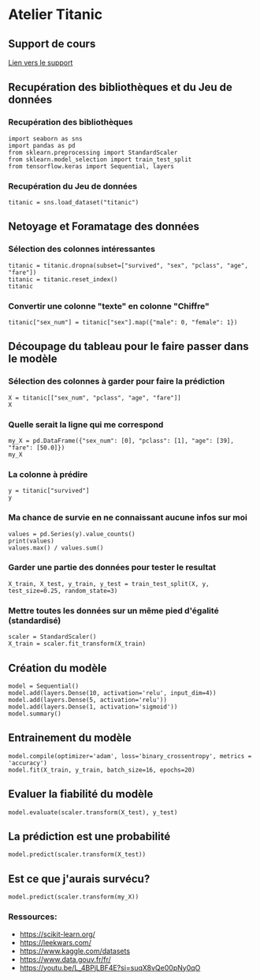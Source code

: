 
# Atelier Titanic
## Support de cours
<a href="https://docs.google.com/presentation/d/1-TguitlJAfuk4JfkYnf4p13JBUJCbcUd8m0q4-C6NNE/edit?usp=sharing" target="_blank">Lien vers le support</a>

## Recupération des bibliothèques et du Jeu de données

### Recupération des bibliothèques
```
import seaborn as sns
import pandas as pd
from sklearn.preprocessing import StandardScaler
from sklearn.model_selection import train_test_split
from tensorflow.keras import Sequential, layers
```

### Recupération  du Jeu de données
```
titanic = sns.load_dataset("titanic")
```

## Netoyage et Foramatage des données

### Sélection des colonnes intéressantes
```
titanic = titanic.dropna(subset=["survived", "sex", "pclass", "age", "fare"])
titanic = titanic.reset_index()
titanic
```

### Convertir une colonne "texte" en colonne "Chiffre"
```
titanic["sex_num"] = titanic["sex"].map({"male": 0, "female": 1})
```

## Découpage du tableau pour le faire passer dans le modèle

### Sélection des colonnes à garder pour faire la prédiction
```
X = titanic[["sex_num", "pclass", "age", "fare"]]
X
```

### Quelle serait la ligne qui me correspond
```
my_X = pd.DataFrame({"sex_num": [0], "pclass": [1],	"age": [39], "fare": [50.0]})
my_X
```

### La colonne à prédire
```
y = titanic["survived"]
y
```

### Ma chance de survie en ne connaissant aucune infos sur moi
```
values = pd.Series(y).value_counts()
print(values)
values.max() / values.sum()
```

### Garder une partie des données pour tester le resultat
```
X_train, X_test, y_train, y_test = train_test_split(X, y, test_size=0.25, random_state=3)
```

### Mettre toutes les données sur un même pied d'égalité (standardisé)
```
scaler = StandardScaler()
X_train = scaler.fit_transform(X_train)
```

## Création du modèle
```
model = Sequential()
model.add(layers.Dense(10, activation='relu', input_dim=4)) 
model.add(layers.Dense(5, activation='relu')) 
model.add(layers.Dense(1, activation='sigmoid'))
model.summary()
```

## Entrainement du modèle
```
model.compile(optimizer='adam', loss='binary_crossentropy', metrics = 'accuracy')
model.fit(X_train, y_train, batch_size=16, epochs=20)
```

## Evaluer la fiabilité du modèle
```
model.evaluate(scaler.transform(X_test), y_test)
```

## La prédiction est une probabilité
```
model.predict(scaler.transform(X_test))
```

## Est ce que j'aurais survécu?
```
model.predict(scaler.transform(my_X))
```

### Ressources:
- <a src="https://scikit-learn.org/">https://scikit-learn.org/</a>
- <a src="https://leekwars.com/">https://leekwars.com/</a>
- <a src="https://www.kaggle.com/datasets">https://www.kaggle.com/datasets</a>
- <a src="https://www.data.gouv.fr/fr/">https://www.data.gouv.fr/fr/</a>
- <a src="https://youtu.be/L_4BPjLBF4E?si=suqX8vQe00pNy0qO">https://youtu.be/L_4BPjLBF4E?si=suqX8vQe00pNy0qO</a>
